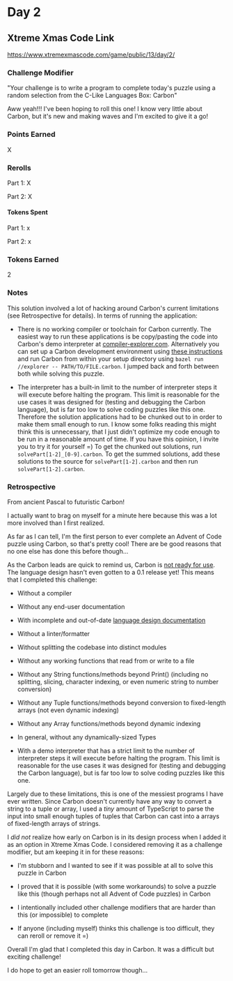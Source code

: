 # Day 2

## Xtreme Xmas Code Link

https://www.xtremexmascode.com/game/public/13/day/2/

### Challenge Modifier

"Your challenge is to write a program to complete today's puzzle using a random selection from the C-Like Languages Box: Carbon"

Aww yeah!!! I've been hoping to roll this one! I know very little about Carbon, but it's new and making waves and I'm excited to give it a go!

### Points Earned

X

### Rerolls

Part 1: X

Part 2: X

#### Tokens Spent

Part 1: x

Part 2: x

### Tokens Earned

2

### Notes

This solution involved a lot of hacking around Carbon's current limitations (see Retrospective for details). In terms of running the application:

- There is no working compiler or toolchain for Carbon currently. The easiest way to run these applications is be copy/pasting the code into Carbon's demo interpreter at [compiler-explorer.com](https://carbon.compiler-explorer.com/). Alternatively you can set up a Carbon development environment using [these instructions](https://github.com/carbon-language/carbon-lang/blob/trunk/docs/project/contribution_tools.md) and run Carbon from within your setup directory using `bazel run //explorer -- PATH/TO/FILE.carbon`. I jumped back and forth between both while solving this puzzle.

- The interpreter has a built-in limit to the number of interpreter steps it will execute before halting the program. This limit is reasonable for the use cases it was designed for (testing and debugging the Carbon language), but is far too low to solve coding puzzles like this one. Therefore the solution applications had to be chunked out to in order to make them small enough to run. I know some folks reading this might think this is unnecessary, that I just didn't optimize my code enough to be run in a reasonable amount of time. If you have this opinion, I invite you to try it for yourself =) To get the chunked out solutions, run `solvePart[1-2]_[0-9].carbon`. To get the summed solutions, add these solutions to the source for `solvePart[1-2].carbon` and then run `solvePart[1-2].carbon`.

### Retrospective

From ancient Pascal to futuristic Carbon!

I actually want to brag on myself for a minute here because this was a lot more involved than I first realized.

As far as I can tell, I'm the first person to ever complete an Advent of Code puzzle using Carbon, so that's pretty cool! There are be good reasons that no one else has done this before though...

As the Carbon leads are quick to remind us, Carbon is [not ready for use](https://github.com/carbon-language/carbon-lang#project-status). The language design hasn't even gotten to a 0.1 release yet! This means that I completed this challenge:

- Without a compiler

- Without any end-user documentation

- With incomplete and out-of-date [language design documentation](https://github.com/carbon-language/carbon-lang/tree/trunk/docs/design)

- Without a linter/formatter

- Without splitting the codebase into distinct modules

- Without any working functions that read from or write to a file

- Without any String functions/methods beyond Print() (including no splitting, slicing, character indexing, or even numeric string to number conversion)

- Without any Tuple functions/methods beyond conversion to fixed-length arrays (not even dynamic indexing)

- Without any Array functions/methods beyond dynamic indexing

- In general, without any dynamically-sized Types

- With a demo interpreter that has a strict limit to the number of interpreter steps it will execute before halting the program. This limit is reasonable for the use cases it was designed for (testing and debugging the Carbon language), but is far too low to solve coding puzzles like this one.

Largely due to these limitations, this is one of the messiest programs I have ever written. Since Carbon doesn't currently have any way to convert a string to a tuple or array, I used a _tiny_ amount of TypeScript to parse the input into small enough tuples of tuples that Carbon can cast into a arrays of fixed-length arrays of strings.

I _did not_ realize how early on Carbon is in its design process when I added it as an option in Xtreme Xmas Code. I considered removing it as a challenge modifier, but am keeping it in for these reasons:

- I'm stubborn and I wanted to see if it was possible at all to solve this puzzle in Carbon

- I proved that it is possible (with some workarounds) to solve a puzzle like this (though perhaps not all Advent of Code puzzles) in Carbon

- I intentionally included other challenge modifiers that are harder than this (or impossible) to complete

- If anyone (including myself) thinks this challenge is too difficult, they can reroll or remove it =)

Overall I'm glad that I completed this day in Carbon. It was a difficult but exciting challenge!

I do hope to get an easier roll tomorrow though...
